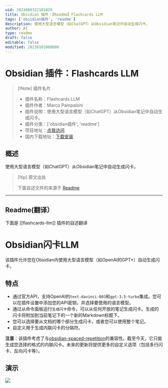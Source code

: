 ```yaml
---
uid: 2023080322182829
title: Obsidian 插件：【Readme】Flashcards LLM
tags: ['obsidian插件', 'readme']
description: 使用大型语言模型（如ChatGPT）从Obsidian笔记中自动生成闪卡。
author: AI
type: readme
draft: false
editable: false
modified: 20230101000000
---
```


# Obsidian 插件：Flashcards LLM

> [!Note] 插件名片
> - 插件名称：Flashcards LLM
> - 插件作者：Marco Pampaloni
> - 插件说明：使用大型语言模型（如ChatGPT）从Obsidian笔记中自动生成闪卡。
> - 插件分类：['obsidian插件', 'readme']
> - 项目地址：[点我访问](https://github.com/crybot/obsidian-flashcards-llm)
> - 国内下载地址：[下载安装](https://pkmer.cn/products/plugin/pluginMarket/?flashcards-llm)

## 概述

使用大型语言模型（如ChatGPT）从Obsidian笔记中自动生成闪卡。



> [!tip] 原文出处
> 
>下面自述文件的来源于 [Readme](https://ghproxy.net/https://raw.githubusercontent.com/crybot/obsidian-flashcards-llm/master/README.md)
> 

---

## Readme(翻译）

下面是 [[flashcards-llm]] 插件的自述翻译


# Obsidian闪卡LLM

该插件允许您在Obsidian内使用大型语言模型（如OpenAI的GPT*）自动生成闪卡。

## 特点
- 通过官方API，支持OpenAI的`text-davinci-003`和`gpt-3.5-turbo`集成。您可以在插件设置中添加您的API密钥，并选择要使用的语言模型。
- 通过从命令面板运行`生成闪卡`命令，可以从任何开放的笔记生成闪卡。生成的闪卡将附加到当前笔记下的一个新的Markdown标题下。
- 您可以选择要从文档的哪个部分生成闪卡，或者您可以使用整个笔记。
- 自定义用于生成内联闪卡的分隔符。

**注意**：该插件考虑了与[obsidian-spaced-repetition](https://github.com/st3v3nmw/obsidian-spaced-repetition)的兼容性。截至今天，它只能生成您选择的格式的内联闪卡。未来的更新将提供更多的自定义选项（包括多行闪卡、反向闪卡等）。

## 演示
<img src="https://github.com/crybot/obsidian-flashcards-llm/blob/master/docs/flashcards.gif">



